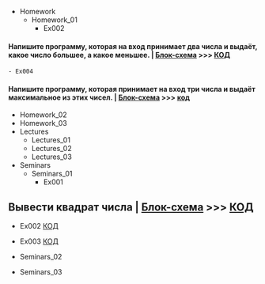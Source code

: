 - Homework
  - Homework_01
    - Ex002 
#### Напишите программу, которая на вход принимает два числа и выдаёт, какое число большее, а какое меньшее. | [Блок-схема](Homework/Homework_01/%D0%97%D0%B0%D0%B4%D0%B0%D1%87%D0%B0%202/diagram.drawio.png) >>> [КОД](Homework/Homework_01/%D0%97%D0%B0%D0%B4%D0%B0%D1%87%D0%B0%202/Program.cs)
    - Ex004
#### Напишите программу, которая принимает на вход три числа и выдаёт максимальное из этих чисел. | [Блок-схема](Homework/Homework_01/Ex004/diagram.drawio.png) >>> [код](Homework/Homework_01/Ex004/Program.cs)

  - Homework_02
  - Homework_03
- Lectures
  - Lectures_01
  - Lectures_02
  - Lectures_03
- Seminars
  - Seminars_01
    - Ex001 
## Вывести квадрат числа | [Блок-схема](Seminars/Seminars_01/Ex001/diagram.drawio.png) >>> [КОД](Seminars/Seminars_01/Ex001/Program.cs)
   - Ex002 [КОД](Seminars/Seminars_01/Ex002/Program.cs)
   - Ex003 [КОД](Seminars/Seminars_01/Ex003/Program.cs)

- Seminars_02
- Seminars_03